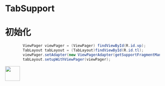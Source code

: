 # TabSupport

# 初始化

```java
        ViewPager viewPager = (ViewPager) findViewById(R.id.vp);
        TabLayout tabLayout = (TabLayout)findViewById(R.id.tl);
        viewPager.setAdapter(new ViewPagerAdapter(getSupportFragmentManager()));
        tabLayout.setupWithViewPager(viewPager);
```
<img src="https://github.com/LessTalk/TabSupport/blob/master/library/src/main/res/img/DEFAULT.png" width="48" height="48" />
